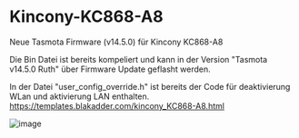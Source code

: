 # Kincony-KC868-A8
Neue Tasmota Firmware (v14.5.0) für Kincony KC868-A8

Die Bin Datei ist bereits kompeliert und kann in der Version "Tasmota v14.5.0 Ruth" über Firmware Update geflasht werden.

In der Datei "user_config_override.h" ist bereits der Code für deaktivierung WLan und aktivierung LAN enthalten.
https://templates.blakadder.com/kincony_KC868-A8.html

![image](https://github.com/user-attachments/assets/5d6a7e22-eeda-4d0e-a46f-484bd38ab961)
